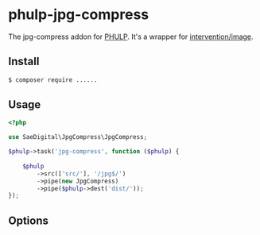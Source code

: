 # phulp-jpg-compress

The jpg-compress addon for [PHULP](https://github.com/reisraff/phulp). It's a wrapper for [intervention/image](http://image.intervention.io).

## Install

```bash
$ composer require ......
```

## Usage

```php
<?php

use SaeDigital\JpgCompress\JpgCompress;

$phulp->task('jpg-compress', function ($phulp) {
    
    $phulp
        ->src(['src/'], '/jpg$/')
        ->pipe(new JpgCompress)
        ->pipe($phulp->dest('dist/'));
});

```

## Options
